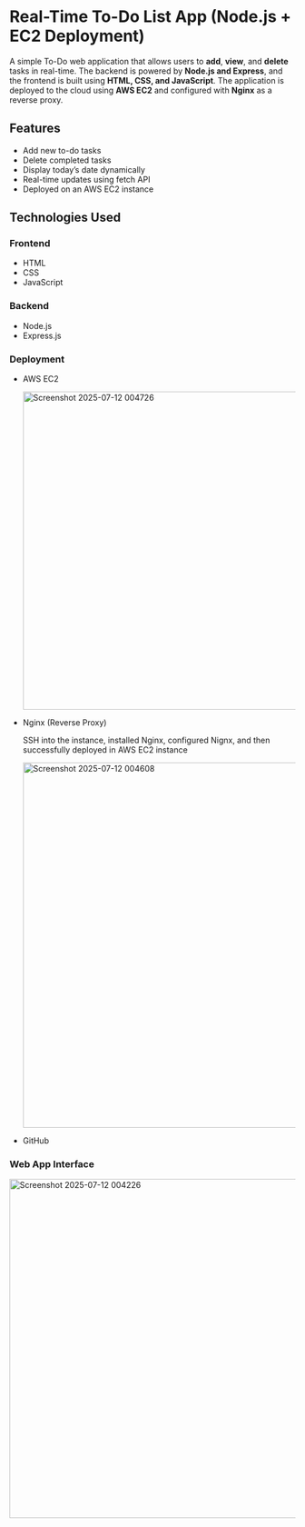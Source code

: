 #  Real-Time To-Do List App (Node.js + EC2 Deployment)

A simple To-Do web application that allows users to **add**, **view**, and **delete** tasks in real-time. The backend is powered by **Node.js and Express**, and the frontend is built using **HTML, CSS, and JavaScript**. The application is deployed to the cloud using **AWS EC2** and configured with **Nginx** as a reverse proxy.

##  Features
-  Add new to-do tasks
-  Delete completed tasks
-  Display today’s date dynamically
-  Real-time updates using fetch API
-  Deployed on an AWS EC2 instance 

## Technologies Used
### Frontend
- HTML
- CSS
- JavaScript

### Backend
- Node.js
- Express.js


### Deployment
- AWS EC2
  
  <img width="1366" height="560" alt="Screenshot 2025-07-12 004726" src="https://github.com/user-attachments/assets/17358042-315d-48e5-9fd6-a0c2593056fa" />
  
- Nginx (Reverse Proxy)
  
  SSH into the instance, installed Nginx, configured Nignx, and then successfully deployed in AWS EC2 instance
  
  <img width="1358" height="643" alt="Screenshot 2025-07-12 004608" src="https://github.com/user-attachments/assets/f8a02a55-c4d1-482e-be09-a9e2f1ca915c" />

- GitHub

### Web App Interface

<img width="1366" height="597" alt="Screenshot 2025-07-12 004226" src="https://github.com/user-attachments/assets/34eb43bd-f0ba-46d4-922d-ff6af14cf703" />

  
